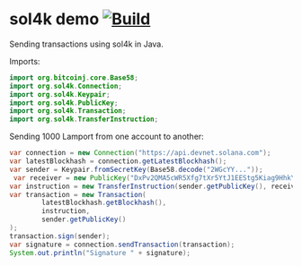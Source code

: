 # sol4k demo [![Build](https://github.com/sol4k/sol4k-demo/actions/workflows/build.yml/badge.svg)](https://github.com/sol4k/sol4k-demo/actions/workflows/build.yml)

Sending transactions using sol4k in Java.

Imports:
```java
import org.bitcoinj.core.Base58;
import org.sol4k.Connection;
import org.sol4k.Keypair;
import org.sol4k.PublicKey;
import org.sol4k.Transaction;
import org.sol4k.TransferInstruction;
```

Sending 1000 Lamport from one account to another: 
```java
var connection = new Connection("https://api.devnet.solana.com");
var latestBlockhash = connection.getLatestBlockhash();
var sender = Keypair.fromSecretKey(Base58.decode("2WGcYY..."));
 var receiver = new PublicKey("DxPv2QMA5cWR5Xfg7tXr5YtJ1EEStg5Kiag9HhkY1mSx");
var instruction = new TransferInstruction(sender.getPublicKey(), receiver, 1000);
var transaction = new Transaction(
        latestBlockhash.getBlockhash(),
        instruction,
        sender.getPublicKey()
);
transaction.sign(sender);
var signature = connection.sendTransaction(transaction);
System.out.println("Signature " + signature);
```